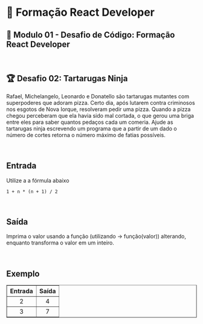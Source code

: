 # 📌 **Formação React Developer**
## 📝 **Modulo 01 - Desafio de Código: Formação React Developer**

<br>

## 🏆 Desafio 02: Tartarugas Ninja
Rafael, Michelangelo, Leonardo e Donatello são tartarugas mutantes com superpoderes que adoram pizza. Certo dia, após lutarem contra criminosos nos esgotos de Nova Iorque, resolveram pedir uma pizza. Quando a pizza chegou perceberam que ela havia sido mal cortada, o que gerou uma briga entre eles para saber quantos pedaços cada um comeria. Ajude as tartarugas ninja escrevendo um programa que a partir de um dado o número de cortes retorna o número máximo de fatias possíveis.

<br>

## Entrada
Utilize a a fórmula abaixo
```
1 + n * (n + 1) / 2
```

<br>

## Saída
Imprima o valor usando a função (utilizando -> função(valor)) alterando, enquanto transforma o valor em um inteiro.

<br>

## Exemplo

<table border=1>
    <tr>
        <th style="text-align:center">Entrada</th>
        <th style="text-align:center">Saída</th>
    </tr>
    <tr>
        <td align="center">2</td>
        <td align="center">4</td>
    </tr>
    <tr>
        <td align="center">3</td>
        <td align="center">7</td>
    </tr>
</table>